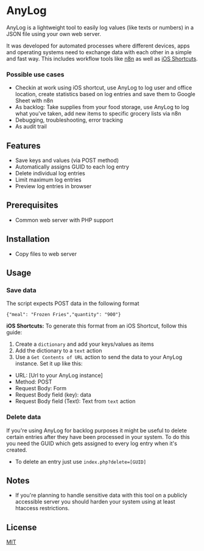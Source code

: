 # AnyLog
AnyLog is a lightweight tool to easily log values (like texts or numbers) in a JSON file using your own web server.

It was developed for automated processes where different devices, apps and operating systems need to exchange data with each other in a simple and fast way. This includes workflow tools like [n8n](https://github.com/n8n-io/n8n) as well as [iOS Shortcuts](https://support.apple.com/guide/shortcuts/welcome/ios).

### Possible use cases
* Checkin at work using iOS shortcut, use AnyLog to log user and office location, create statistics based on log entries and save them to Google Sheet with n8n
* As backlog: Take supplies from your food storage, use AnyLog to log what you've taken, add new items to specific grocery lists via n8n
* Debugging, troubleshooting, error tracking
* As audit trail

## Features
* Save keys and values (via POST method)
* Automatically assigns GUID to each log entry
* Delete individual log entries
* Limit maximum log entries
* Preview log entries in browser

## Prerequisites
* Common web server with PHP support

## Installation
* Copy files to web server

## Usage
### Save data
The script expects POST data in the following format

    {"meal": "Frozen Fries","quantity": "900"}

**iOS Shortcuts:** To generate this format from an iOS Shortcut, follow this guide:
1. Create a `dictionary` and add your keys/values as items
2. Add the dictionary to a `text` action
3. Use a `Get Contents of URL` action to send the data to your AnyLog instance. Set it up like this:
* URL: [Url to your AnyLog instance]
* Method: POST
* Request Body: Form
* Request Body field (key): data
* Request Body field (Text): Text from `text` action
	
### Delete data
If you're using AnyLog for backlog purposes it might be useful to delete certain entries after they have been processed in your system. To do this you need the GUID which gets assigned to every log entry when it's created.

* To delete an entry just use `index.php?delete=[GUID]`

## Notes

* If you're planning to handle sensitive data with this tool on a publicly accessible server you should harden your system using at least htaccess restrictions.

## License

[MIT](https://github.com/interactafraz/anylog/blob/main/LICENSE.txt)